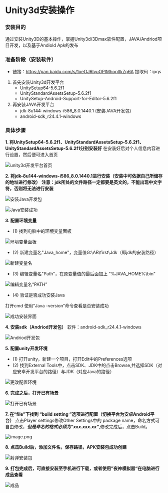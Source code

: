 # Unity3d安装操作

### 安装目的

通过安装Unity3D的基本操作，掌握Unity3d/3Dmax软件配置，JAVA/Andriod项目开发，以及基于Andiold Apk的发布

### 准备阶段（安装软件）

- 链接：https://pan.baidu.com/s/1oeOJ6IyuOPIMhopIIkZp6A 
提取码：ipqs
1. 首先安装Unity3d开发平台
   - UnitySetup64-5.6.2f1
   - UnityStandardAssetsSetup-5.6.2f1
   - UnitySetup-Android-Support-for-Editor-5.6.2f1
2. 再安装JAVA开发平台
   - jdk-8u144-windows-i586_8.0.1440.1 (安装JAVA开发包)
   - android-sdk_r24.4.1-windows

### 具体步骤
**1. 将UnitySetup64-5.6.2f1、UnityStandardAssetsSetup-5.6.2f1、UnityStandardAssetsSetup-5.6.2f1分别安装好**
  在安装好后对个人信息内容进行设置，然后便可进入首页

![unity3d开发平台首页](https://upload-images.jianshu.io/upload_images/9456717-0be55483f581d470.png?imageMogr2/auto-orient/strip%7CimageView2/2/w/1240)


**2. 将jdk-8u144-windows-i586_8.0.1440.1进行安装（安装中可依据自己所储存的地址进行修改）**
   **注意：jdk所处的文件路径一定都要是英文的，不能出现中文字符，否则将无法进行安装**

 ![安装Java开发包](https://upload-images.jianshu.io/upload_images/9456717-8ed44cfd837bd690.png?imageMogr2/auto-orient/strip%7CimageView2/2/w/1240)

![Java安装成功](https://upload-images.jianshu.io/upload_images/9456717-8c6e145c23b48ca1.png?imageMogr2/auto-orient/strip%7CimageView2/2/w/1240)

**3. 配置环境变量**
   - (1) 找到电脑中的环境变量面板
   
![环境变量面板](https://upload-images.jianshu.io/upload_images/9456717-d42b775571c16bf9.png?imageMogr2/auto-orient/strip%7CimageView2/2/w/1240)

   - (2) 新建变量名"Java_home"，变量值G:\AR\first\Jdk（即jdk的安装路径）
   
![新建变量名](https://upload-images.jianshu.io/upload_images/9456717-c1eae9c35802b8d1.png?imageMogr2/auto-orient/strip%7CimageView2/2/w/1240)

   - (3) 编辑变量名"Path"，在原变量值的最后面加上 "%JAVA_HOME%\bin"

![编辑变量名“PATH”](https://upload-images.jianshu.io/upload_images/9456717-83d5fad0a6e4c262.png?imageMogr2/auto-orient/strip%7CimageView2/2/w/1240)

   - (4) 验证是否成功安装Java
   
打开cmd 使用“Java -version”命令查看是否安装成功

![成功安装界面](https://upload-images.jianshu.io/upload_images/9456717-93e928568f7f3c2a.png?imageMogr2/auto-orient/strip%7CimageView2/2/w/1240)

**4. 安装sdk（Andriod开发包）**
  软件：android-sdk_r24.4.1-windows

![Andriod开发包](https://upload-images.jianshu.io/upload_images/9456717-431d855f6f615c3c.png?imageMogr2/auto-orient/strip%7CimageView2/2/w/1240)

**5. 配置unity开发环境**
   - (1) 打开unity，新建一个项目，打开Edit中的Preferences选项
   - (2) 找到External Tools中，点击SDK、JDK中的点击Browse,并选择SDK（对应安卓开发平台的路径）与JDK（对应Java的路径）
   
![更改配置环境](https://upload-images.jianshu.io/upload_images/9456717-a9b33d8aaa8bc93d.png?imageMogr2/auto-orient/strip%7CimageView2/2/w/1240)


**6. 完成之后，打开已有场景**

![打开已有场景](https://upload-images.jianshu.io/upload_images/9456717-527645d0e97f48c0.png?imageMogr2/auto-orient/strip%7CimageView2/2/w/1240)

**7. 在“file”下找到 “build setting ”选项进行配置（切换平台为安卓Android平台）**
   点击Player settings修改Other Settings中的 package name，命名方式可自由修改，***但是命名的格式必须为"xxx.xxx.xx"***,修改完成后，点击Build。
   
![image.png](https://upload-images.jianshu.io/upload_images/9456717-3c0a8f4bfdab3037.png?imageMogr2/auto-orient/strip%7CimageView2/2/w/1240)

**8. 点击Build后，添加文件名，保存路径，APK安装包成功创建**

![射弹安装包](https://upload-images.jianshu.io/upload_images/9456717-fa22e87e2dc3191d.png?imageMogr2/auto-orient/strip%7CimageView2/2/w/1240)

**9. 打包完成后，可直接安装至手机进行下载，或者使用”夜神模拟器“在电脑进行成品查看**

![成品](https://upload-images.jianshu.io/upload_images/9456717-5f2e8da05b8dcb85.png?imageMogr2/auto-orient/strip%7CimageView2/2/w/1240)











